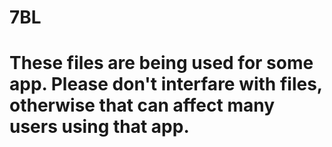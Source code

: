 # 7BL

<h1>These files are being used for some app. Please don't interfare with files, otherwise that can affect many users using that app.</h1>
